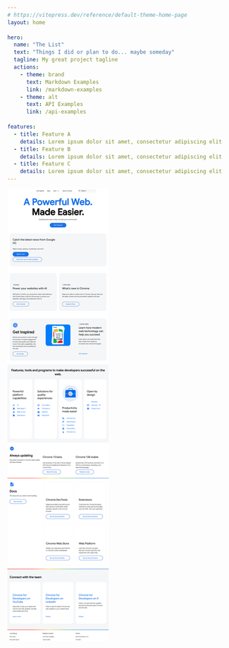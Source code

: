 ```yaml
---
# https://vitepress.dev/reference/default-theme-home-page
layout: home

hero:
  name: "The List"
  text: "Things I did or plan to do... maybe someday"
  tagline: My great project tagline
  actions:
    - theme: brand
      text: Markdown Examples
      link: /markdown-examples
    - theme: alt
      text: API Examples
      link: /api-examples

features:
  - title: Feature A
    details: Lorem ipsum dolor sit amet, consectetur adipiscing elit
  - title: Feature B
    details: Lorem ipsum dolor sit amet, consectetur adipiscing elit
  - title: Feature C
    details: Lorem ipsum dolor sit amet, consectetur adipiscing elit
---
```


<img src="./screenshot.png" alt="aah whatever"/>

